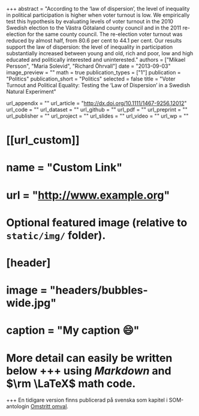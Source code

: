 +++
abstract = "According to the ‘law of dispersion’, the level of inequality in political participation is higher when voter turnout is low. We empirically test this hypothesis by evaluating levels of voter turnout in the 2010 Swedish election to the Västra Götaland county council and in the 2011 re-election for the same county council. The re-election voter turnout was reduced by almost half, from 80.6 per cent to 44.1 per cent. Our results support the law of dispersion: the level of inequality in participation substantially increased between young and old, rich and poor, low and high educated and politically interested and uninterested."
authors = ["Mikael Persson", "Maria Solevid", "Richard Öhrvall"]
date = "2013-09-03"
image_preview = ""
math = true
publication_types = ["1"]
publication = "Politics"
publication_short = "Politics"
selected = false
title = "Voter Turnout and Political Equality: Testing the ‘Law of Dispersion’ in a Swedish Natural Experiment"

url_appendix = ""
url_article = "http://dx.doi.org/10.1111/1467-9256.12012"
url_code = ""
url_dataset = ""
url_github = ""
url_pdf = ""
url_preprint = ""
url_publisher  = ""
url_project = ""
url_slides = ""
url_video = ""
url_wp = ""

# [[url_custom]]
# name = "Custom Link"
# url = "http://www.example.org"

# Optional featured image (relative to `static/img/` folder).
# [header]
# image = "headers/bubbles-wide.jpg"
# caption = "My caption :smile:"


# More detail can easily be written below +++ using *Markdown* and $\rm \LaTeX$ math code.
+++
En tidigare version finns publicerad på svenska som kapitel i SOM-antologin [Omstritt omval](http://som.gu.se/digitalAssets/1373/1373324_omvalet---en-pr--vning-f--r-den-politiska-j--mlikheten---persson--solevid-----hrvall.pdf).

